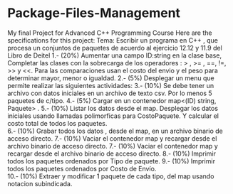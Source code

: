 # Package-Files-Management
My final Project for Advanced C++ Programming Course
  Here are the specifications for this project:
    Tema: Escribir un programa en C++ , que procesa un conjuntos de paquetes de acuerdo             al ejercicio 12.12 y 11.9 del Libro de Deitel
    1.- (20%) Aumentar una campo ID:string en la clase base, Completar las clases con la            sobrecarga de los operadores : > , >= , ==, !=, >> y <<. Para las comparaciones usan el         costo del envio y el peso para determinar mayor, menor o igualdad.
    2.- (5%) Desplegar un menu que permite realizar las siguientes actividades:
    3.- (10%) Se debe tener un archivo con datos iniciales en un archivo de texto csv. Por lo       menos 5 paquetes de c/tipo.
    4.- (5%) Cargar en un contenedor map<(ID) string, Paquete> .
    5.- (10%) Listar los datos desde el map. Desplegar los datos iniciales usando llamadas          polimorficas para CostoPaquete. Y calcular el costo total de todos los paquetes.  
    6.- (10%) Grabar todos los datos , desde el map, en un archivo binario de acceso directo.
    7.- (10%) Vaciar el contenedor map y recargar desde el archivo binario de acceso directo.
    7.- (10%) Vaciar el contenedor map y recargar desde el archivo binario de acceso directo.
    8.- (10%) Imprimir todos los paquetes ordenados por Tipo de paquete.
    9.- (10%) Imprimir todos los paquetes ordenados por Costo de Envío.  
    10.- (10%) Extraer y modificar 1 paquete de cada tipo, del map usando notacion subindicada.
